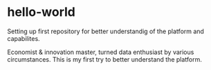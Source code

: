 # hello-world
Setting up first repository for better understandig of the platform and capabilites.

Economist & innovation master, turned data enthusiast by various circumstances.
This is my first try to better understand the platform.

